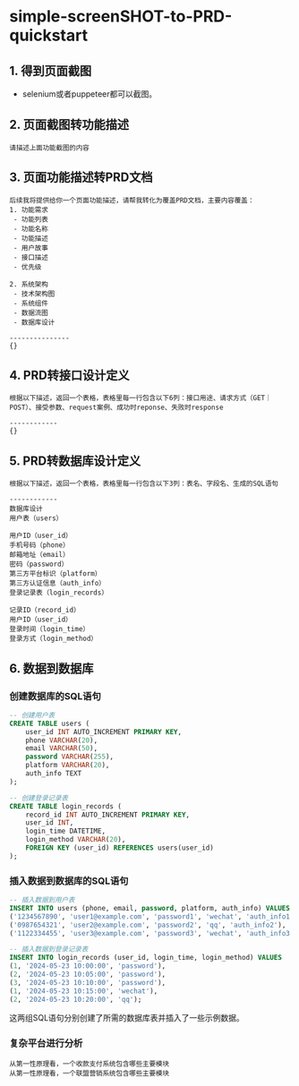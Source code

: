 # simple-screenSHOT-to-PRD-quickstart
## 1. 得到页面截图
 - selenium或者puppeteer都可以截图。

## 2. 页面截图转功能描述
```
请描述上面功能截图的内容
```

## 3. 页面功能描述转PRD文档
```
后续我将提供给你一个页面功能描述，请帮我转化为覆盖PRD文档，主要内容覆盖：
1. 功能需求
 - 功能列表
 - 功能名称
 - 功能描述
 - 用户故事
 - 接口描述
 - 优先级

2. 系统架构
 - 技术架构图
 - 系统组件
 - 数据流图
 - 数据库设计

---------------
{}
```

## 4. PRD转接口设计定义
```
根据以下描述，返回一个表格，表格里每一行包含以下6列：接口用途、请求方式（GET｜POST）、接受参数、request案例、成功时reponse、失败时response

------------
{}
```

## 5. PRD转数据库设计定义
```
根据以下描述，返回一个表格，表格里每一行包含以下3列：表名、字段名、生成的SQL语句

------------
数据库设计
用户表（users）

用户ID（user_id）
手机号码（phone）
邮箱地址（email）
密码（password）
第三方平台标识（platform）
第三方认证信息（auth_info）
登录记录表（login_records）

记录ID（record_id）
用户ID（user_id）
登录时间（login_time）
登录方式（login_method）
```

## 6. 数据到数据库
### 创建数据库的SQL语句

```sql
-- 创建用户表
CREATE TABLE users (
    user_id INT AUTO_INCREMENT PRIMARY KEY,
    phone VARCHAR(20),
    email VARCHAR(50),
    password VARCHAR(255),
    platform VARCHAR(20),
    auth_info TEXT
);

-- 创建登录记录表
CREATE TABLE login_records (
    record_id INT AUTO_INCREMENT PRIMARY KEY,
    user_id INT,
    login_time DATETIME,
    login_method VARCHAR(20),
    FOREIGN KEY (user_id) REFERENCES users(user_id)
);
```

### 插入数据到数据库的SQL语句

```sql
-- 插入数据到用户表
INSERT INTO users (phone, email, password, platform, auth_info) VALUES 
('1234567890', 'user1@example.com', 'password1', 'wechat', 'auth_info1'),
('0987654321', 'user2@example.com', 'password2', 'qq', 'auth_info2'),
('1122334455', 'user3@example.com', 'password3', 'wechat', 'auth_info3');

-- 插入数据到登录记录表
INSERT INTO login_records (user_id, login_time, login_method) VALUES 
(1, '2024-05-23 10:00:00', 'password'),
(2, '2024-05-23 10:05:00', 'password'),
(3, '2024-05-23 10:10:00', 'password'),
(1, '2024-05-23 10:15:00', 'wechat'),
(2, '2024-05-23 10:20:00', 'qq');
```

这两组SQL语句分别创建了所需的数据库表并插入了一些示例数据。


### 复杂平台进行分析
```
从第一性原理看，一个收款支付系统包含哪些主要模块
从第一性原理看，一个联盟营销系统包含哪些主要模块

```
